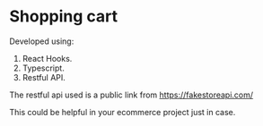# Shopping cart     

Developed using:
1) React Hooks.
2) Typescript.
3) Restful API.

The restful api used is a public link from 
https://fakestoreapi.com/

This could be helpful in your ecommerce project just in case.
